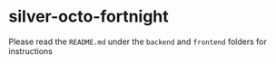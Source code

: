# silver-octo-fortnight

Please read the `README.md` under the `backend` and `frontend` folders for instructions